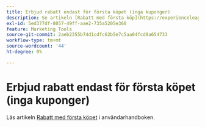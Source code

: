 ```yaml
---
title: Erbjud rabatt endast för första köpet (inga kuponger)
description: Se artikeln [Rabatt med första köp](https://experienceleague.adobe.com/sv/docs/commerce-admin/marketing/promotions/cart-rules/price-rule-discount-first-purchase) i användarhandboken.
exl-id: 5ed377df-8057-49ff-aae2-735a5205e360
feature: Marketing Tools
source-git-commit: 2aeb2355b74d1cdfc62b5e7c5aa04fcd0a654733
workflow-type: tm+mt
source-wordcount: '44'
ht-degree: 0%

---
```


# Erbjud rabatt endast för första köpet (inga kuponger)

Läs artikeln [Rabatt med första köpet](https://experienceleague.adobe.com/sv/docs/commerce-admin/marketing/promotions/cart-rules/price-rule-discount-first-purchase) i användarhandboken.
